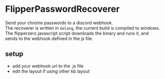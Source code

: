 # FlipperPasswordRecoverer
Send your chrome passwords to a discord webhook.<br/>
The recoverer is written in `Golang`, the current build is compiled to windows. The 
flipperzero javascript script downloads the binary and runs it, and sends to the webhook defined in the js file.
## setup
- add your webhook url to the .js file
- edit the layout if using other kb layout
